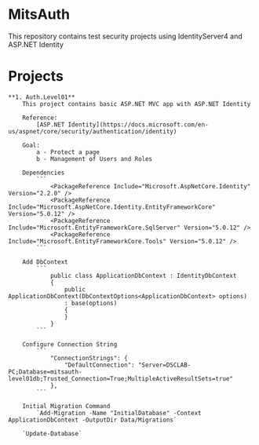 # MitsAuth

This repository contains test security projects using IdentityServer4 and ASP.NET Identity


# Projects

	**1. Auth.Level01**
		This project contains basic ASP.NET MVC app with ASP.NET Identity

		Reference:
			[ASP.NET Identity](https://docs.microsoft.com/en-us/aspnet/core/security/authentication/identity)	
		
		Goal: 
			a - Protect a page
			b - Management of Users and Roles

		Dependencies
			```
			    <PackageReference Include="Microsoft.AspNetCore.Identity" Version="2.2.0" />
				<PackageReference Include="Microsoft.AspNetCore.Identity.EntityFrameworkCore" Version="5.0.12" />
				<PackageReference Include="Microsoft.EntityFrameworkCore.SqlServer" Version="5.0.12" />
				<PackageReference Include="Microsoft.EntityFrameworkCore.Tools" Version="5.0.12" />
			```
		
		Add DbContext
			```
				public class ApplicationDbContext : IdentityDbContext
				{
					public ApplicationDbContext(DbContextOptions<ApplicationDbContext> options)
					: base(options)
					{
					}
				}
			```

		Configure Connection String
			```
				"ConnectionStrings": {
					"DefaultConnection": "Server=DSCLAB-PC;Database=mitsauth-level01db;Trusted_Connection=True;MultipleActiveResultSets=true"
				},
			```

		Initial Migration Command
			`Add-Migration -Name "InitialDatabase" -Context ApplicationDbContext -OutputDir Data/Migrations`

		`Update-Database`